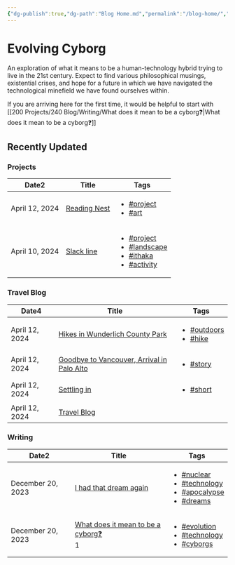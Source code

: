 ```yaml
---
{"dg-publish":true,"dg-path":"Blog Home.md","permalink":"/blog-home/","tags":["gardenEntry"]}
---
```


# Evolving Cyborg

An exploration of what it means to be a human-technology hybrid trying to live in the 21st century. Expect to find various philosophical musings, existential crises, and hope for a future in which we have navigated the technological minefield we have found ourselves within.

If you are arriving here for the first time, it would be helpful to start with [[200 Projects/240 Blog/Writing/What does it mean to be a cyborg❓\|What does it mean to be a cyborg❓]] 

## Recently Updated
<h3><span>Projects</span></h3><div><table class="dataview table-view-table"><thead class="table-view-thead"><tr class="table-view-tr-header"><th class="table-view-th"><span>Date</span><span class="dataview small-text">2</span></th><th class="table-view-th"><span>Title</span></th><th class="table-view-th"><span>Tags</span></th></tr></thead><tbody class="table-view-tbody"><tr><td>April 12, 2024</td><td><span><a data-tooltip-position="top" aria-label="200 Projects/240 Blog/Projects/Reading Nest.md" data-href="200 Projects/240 Blog/Projects/Reading Nest.md" href="200 Projects/240 Blog/Projects/Reading Nest.md" class="internal-link" target="_blank" rel="noopener">Reading Nest</a></span></td><td><ul class="dataview dataview-ul dataview-result-list-ul"><li class="dataview-result-list-li"><span><a href="#project" class="tag" target="_blank" rel="noopener">#project</a></span></li><li class="dataview-result-list-li"><span><a href="#art" class="tag" target="_blank" rel="noopener">#art</a></span></li></ul></td></tr><tr><td>April 10, 2024</td><td><span><a data-tooltip-position="top" aria-label="200 Projects/240 Blog/Projects/Slack line.md" data-href="200 Projects/240 Blog/Projects/Slack line.md" href="200 Projects/240 Blog/Projects/Slack line.md" class="internal-link" target="_blank" rel="noopener">Slack line</a></span></td><td><ul class="dataview dataview-ul dataview-result-list-ul"><li class="dataview-result-list-li"><span><a href="#project" class="tag" target="_blank" rel="noopener">#project</a></span></li><li class="dataview-result-list-li"><span><a href="#landscape" class="tag" target="_blank" rel="noopener">#landscape</a></span></li><li class="dataview-result-list-li"><span><a href="#ithaka" class="tag" target="_blank" rel="noopener">#ithaka</a></span></li><li class="dataview-result-list-li"><span><a href="#activity" class="tag" target="_blank" rel="noopener">#activity</a></span></li></ul></td></tr></tbody></table></div><h3><span>Travel Blog</span></h3><div><table class="dataview table-view-table"><thead class="table-view-thead"><tr class="table-view-tr-header"><th class="table-view-th"><span>Date</span><span class="dataview small-text">4</span></th><th class="table-view-th"><span>Title</span></th><th class="table-view-th"><span>Tags</span></th></tr></thead><tbody class="table-view-tbody"><tr><td>April 12, 2024</td><td><span><a data-tooltip-position="top" aria-label="200 Projects/240 Blog/Travel Blog/Hikes in Wunderlich County Park.md" data-href="200 Projects/240 Blog/Travel Blog/Hikes in Wunderlich County Park.md" href="200 Projects/240 Blog/Travel Blog/Hikes in Wunderlich County Park.md" class="internal-link" target="_blank" rel="noopener">Hikes in Wunderlich County Park</a></span></td><td><ul class="dataview dataview-ul dataview-result-list-ul"><li class="dataview-result-list-li"><span><a href="#outdoors" class="tag" target="_blank" rel="noopener">#outdoors</a></span></li><li class="dataview-result-list-li"><span><a href="#hike" class="tag" target="_blank" rel="noopener">#hike</a></span></li></ul></td></tr><tr><td>April 12, 2024</td><td><span><a data-tooltip-position="top" aria-label="200 Projects/240 Blog/Travel Blog/Goodbye to Vancouver, Arrival in Palo Alto.md" data-href="200 Projects/240 Blog/Travel Blog/Goodbye to Vancouver, Arrival in Palo Alto.md" href="200 Projects/240 Blog/Travel Blog/Goodbye to Vancouver, Arrival in Palo Alto.md" class="internal-link" target="_blank" rel="noopener">Goodbye to Vancouver, Arrival in Palo Alto</a></span></td><td><ul class="dataview dataview-ul dataview-result-list-ul"><li class="dataview-result-list-li"><span><a href="#story" class="tag" target="_blank" rel="noopener">#story</a></span></li></ul></td></tr><tr><td>April 12, 2024</td><td><span><a data-tooltip-position="top" aria-label="200 Projects/240 Blog/Travel Blog/Settling in.md" data-href="200 Projects/240 Blog/Travel Blog/Settling in.md" href="200 Projects/240 Blog/Travel Blog/Settling in.md" class="internal-link" target="_blank" rel="noopener">Settling in</a></span></td><td><ul class="dataview dataview-ul dataview-result-list-ul"><li class="dataview-result-list-li"><span><a href="#short" class="tag" target="_blank" rel="noopener">#short</a></span></li></ul></td></tr><tr><td>April 12, 2024</td><td><span><a data-tooltip-position="top" aria-label="200 Projects/240 Blog/Travel Blog/Travel Blog.md" data-href="200 Projects/240 Blog/Travel Blog/Travel Blog.md" href="200 Projects/240 Blog/Travel Blog/Travel Blog.md" class="internal-link" target="_blank" rel="noopener">Travel Blog</a></span></td><td><ul class="dataview dataview-ul dataview-result-list-ul"></ul></td></tr></tbody></table></div><h3><span>Writing</span></h3><div><table class="dataview table-view-table"><thead class="table-view-thead"><tr class="table-view-tr-header"><th class="table-view-th"><span>Date</span><span class="dataview small-text">2</span></th><th class="table-view-th"><span>Title</span></th><th class="table-view-th"><span>Tags</span></th></tr></thead><tbody class="table-view-tbody"><tr><td>December 20, 2023</td><td><span><a data-tooltip-position="top" aria-label="200 Projects/240 Blog/Writing/I had that dream again.md" data-href="200 Projects/240 Blog/Writing/I had that dream again.md" href="200 Projects/240 Blog/Writing/I had that dream again.md" class="internal-link" target="_blank" rel="noopener">I had that dream again</a></span></td><td><ul class="dataview dataview-ul dataview-result-list-ul"><li class="dataview-result-list-li"><span><a href="#nuclear" class="tag" target="_blank" rel="noopener">#nuclear</a></span></li><li class="dataview-result-list-li"><span><a href="#technology" class="tag" target="_blank" rel="noopener">#technology</a></span></li><li class="dataview-result-list-li"><span><a href="#apocalypse" class="tag" target="_blank" rel="noopener">#apocalypse</a></span></li><li class="dataview-result-list-li"><span><a href="#dreams" class="tag" target="_blank" rel="noopener">#dreams</a></span></li></ul></td></tr><tr><td>December 20, 2023</td><td><span><a data-tooltip-position="top" aria-label="200 Projects/240 Blog/Writing/What does it mean to be a cyborg❓.md" data-href="200 Projects/240 Blog/Writing/What does it mean to be a cyborg❓.md" href="200 Projects/240 Blog/Writing/What does it mean to be a cyborg❓.md" class="internal-link" target="_blank" rel="noopener">What does it mean to be a cyborg❓</a><div class="snw-reference snw-link snw-link-preview" data-snw-type="link" data-snw-reallink="What does it mean to be a cyborg❓" data-snw-key="200 Projects/240 Blog/Writing/What does it mean to be a cyborg❓" data-snw-filepath="200 Projects/240 Blog/Writing/What does it mean to be a cyborg❓" snw-data-line-number="8" aria-expanded="false">1</div></span></td><td><ul class="dataview dataview-ul dataview-result-list-ul"><li class="dataview-result-list-li"><span><a href="#evolution" class="tag" target="_blank" rel="noopener">#evolution</a></span></li><li class="dataview-result-list-li"><span><a href="#technology" class="tag" target="_blank" rel="noopener">#technology</a></span></li><li class="dataview-result-list-li"><span><a href="#cyborgs" class="tag" target="_blank" rel="noopener">#cyborgs</a></span></li></ul></td></tr></tbody></table></div>

